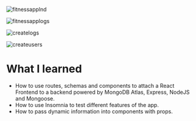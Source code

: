
![fitnessapplnd](https://user-images.githubusercontent.com/34093736/72020893-15fdcc80-326d-11ea-97f6-d511f46f6008.png)

![fitnessapplogs](https://user-images.githubusercontent.com/34093736/72020912-1d24da80-326d-11ea-9c7f-23e23c6b86ce.png)

![createlogs](https://user-images.githubusercontent.com/34093736/72020930-26ae4280-326d-11ea-997c-aade52ac2755.png)

![createusers](https://user-images.githubusercontent.com/34093736/72020950-30d04100-326d-11ea-9d4b-b213d1f40b27.png)


# What I learned

* How to use routes, schemas and components to attach a React Frontend to a backend powered by MongoDB Atlas, Express, NodeJS and Mongoose.
* How to use Insomnia to test different features of the app.
* How to pass dynamic information into components with props.
